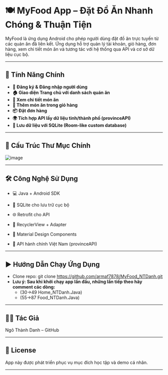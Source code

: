 # 🍽️ MyFood App – Đặt Đồ Ăn Nhanh Chóng & Thuận Tiện
MyFood là ứng dụng Android cho phép người dùng đặt đồ ăn trực tuyến từ các quán ăn đã liên kết. Ứng dụng hỗ trợ quản lý tài khoản, giỏ hàng, đơn hàng, xem chi tiết món ăn và tương tác với hệ thống qua API và cơ 
sở dữ liệu cục bộ.

---
## 🚀 Tính Năng Chính
- **🔐 Đăng ký & Đăng nhập người dùng**  
- **🏠 Giao diện Trang chủ với danh sách quán ăn**
- **📄 Xem chi tiết món ăn**
- **🛒 Thêm món ăn trong giỏ hàng**
- **📦 Đặt đơn hàng**
- **🌍 Tích hợp API lấy dữ liệu tỉnh/thành phố (provinceAPI)**
- **💾 Lưu dữ liệu với SQLite (Room-like custom database)**  
--- 
## 🧩 Cấu Trúc Thư Mục Chính

![image](https://github.com/user-attachments/assets/a0d813fa-6e92-4ae1-a1a7-8dbe505e41a1)


---
## 🛠️ Công Nghệ Sử Dụng
- 💻 Java + Android SDK

- 🧱 SQLite cho lưu trữ cục bộ

- 🌐 Retrofit cho API

- 🧩 RecyclerView + Adapter

- 🎨 Material Design Components

- 🛜 API hành chính Việt Nam (provinceAPI)

---
## ▶️ Hướng Dẫn Chạy Ứng Dụng

- Clone repo: git clone https://github.com/armaf7878/MyFood_NTDanh.git
- **Lưu ý: Sau khi khởi chạy app lần đầu, những lần tiếp theo hãy comment các dòng:**
    - (30->49 Home_NTDanh.Java)
    - (55->87 Food_NTDanh.Java)
      
---
## 👨‍💻 Tác Giả
Ngô Thành Danh – GitHub

---
## 📄 License
App này được phát triển phục vụ mục đích học tập và demo cá nhân.

---
